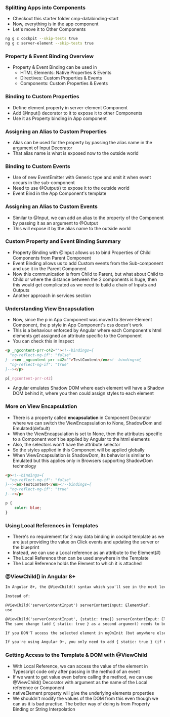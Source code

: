 ### Splitting Apps into Components

* Checkout this starter folder cmp-databinding-start 
* Now, everything is in the app component
* Let's move it to Other Components
```sh
ng g c cockpit --skip-tests true
ng g c server-element --skip-tests true
```

### Property & Event Binding Overview

* Property & Event Binding can be used in
  * HTML Elements: Native Properties & Events
  * Directives: Custom Properties & Events
  * Components: Custom Properties & Events

### Binding to Custom Properties

* Define element property in server-element Component
* Add @Input() decorator to it to expose it to other Components
* Use it as Property binding in App component

### Assigning an Alias to Custom Properties

* Alias can be used for the property by passing the alias name in the argument of Input Decorator
* That alias name is what is exposed now to the outside world

### Binding to Custom Events

* Use of new EventEmitter with Generic type and emit it when event occurs in the sub-component
* Need to use @Output() to expose it to the outside world
* Event Bind in the App Component's template

### Assigning an Alias to Custom Events

* Similar to @Input, we can add an alias to the property of the Component by passing it as an argument to @Output
* This will expose it by the alias name to the outside world

### Custom Property and Event Binding Summary

* Property Binding with @Input allows us to bind Properties of Child Components from Parent Component
* Event Binding allows us to add Custom events from the Sub-component and use it in the Parent Component
* Now this communication is from Child to Parent, but what about Child to Child or where the distance between the 2 components is huge, then this would get complicated as we need to build a chain of Inputs and Outputs
* Another approach in services section

### Understanding View Encapsulation

* Now, since the p in App Component was moved to Server-Element Component, the p style in App Component's css doesn't work
* This is a behaviour enforced by Angular where each Component's html elements get assigned an attribute specific to the Component
* You can check this in Inspect
```html
<p _ngcontent-prr-c42=""><!--bindings={
  "ng-reflect-ng-if": "false"
}--><em _ngcontent-prr-c42="">TestContent</em><!--bindings={
  "ng-reflect-ng-if": "true"
}--></p>
```
```css
p[_ngcontent-prr-c42]
```
* Angular emulates Shadow DOM where each element will have a Shadow DOM behind it, where you then could assign styles to each element

### More on View Encapsulation

* There is a property called **encapsulation** in Component Decorator where we can switch the ViewEncapsulation to None, ShadowDom and Emulated(default)
* When the ViewEncapsulation is set to None, then the attributes specific to a Component won't be applied by Angular to the html elements
* Also, the selectors won't have the attribute selector
* So the styles applied in this Component will be applied globally
* When ViewEncapsulation is ShadowDom, its behavior is similar to Emulated but this applies only in Browsers supporting ShadowDom technology
```html
<p><!--bindings={
  "ng-reflect-ng-if": "false"
}--><em>TestContent</em><!--bindings={
  "ng-reflect-ng-if": "true"
}--></p>
```
```css
p {
    color: blue;
}
```

### Using Local References in Templates

* There's no requirement for 2 way data binding in cockpit template as we are just providing the value on Click events and updating the server or the blueprint
* Instead, we can use a Local reference as an attribute to the Element(#)
* The Local Reference then can be used anywhere in the Template
* The Local Reference holds the Element to which it is attached

### @ViewChild() in Angular 8+

```txt
In Angular 8+, the @ViewChild() syntax which you'll see in the next lecture needs to be changed slightly:

Instead of:

@ViewChild('serverContentInput') serverContentInput: ElementRef;
use

@ViewChild('serverContentInput', {static: true}) serverContentInput: ElementRef;
The same change (add { static: true } as a second argument) needs to be applied to ALL usages of @ViewChild() (and also @ContentChild() which you'll learn about later) IF you plan on accessing the selected element inside of ngOnInit().

If you DON'T access the selected element in ngOnInit (but anywhere else in your component), set static: false instead!

If you're using Angular 9+, you only need to add { static: true } (if needed) but not { static: false }.
```

### Getting Access to the Template & DOM with @ViewChild

* With Local Reference, we can access the value of the element in Typescript code only after passing in the method of an event
* If we want to get value even before calling the method, we can use @ViewChild() Decorator with argument as the name of the Local reference or Component
* nativeElement property will give the underlying elements properties
* We shouldn't modify the values of the DOM from this even though we can as it is bad practise. The better way of doing is from Property Binding or String Interpolation
